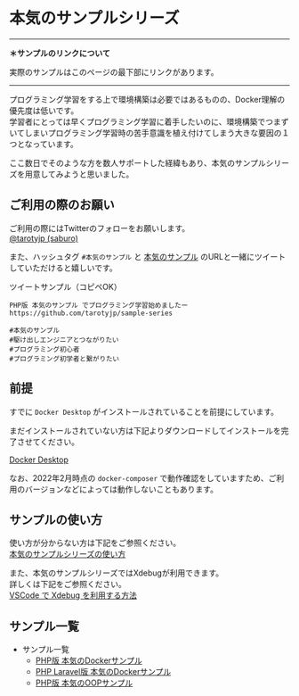 # 本気のサンプルシリーズ

---

**＊サンプルのリンクについて**

実際のサンプルはこのページの最下部にリンクがあります。

---


プログラミング学習をする上で環境構築は必要ではあるものの、Docker理解の優先度は低いです。  
学習者にとっては早くプログラミング学習に着手したいのに、環境構築でつまずいてしまいプログラミング学習時の苦手意識を植え付けてしまう大きな要因の１つとなっています。

ここ数日でそのような方を数人サポートした経緯もあり、本気のサンプルシリーズを用意してみようと思いました。

## ご利用の際のお願い

ご利用の際にはTwitterのフォローをお願いします。  
[@tarotyjp (saburo)](https://twitter.com/tarotyjp)

また、ハッシュタグ `#本気のサンプル` と [本気のサンプル](https://github.com/tarotyjp/sample-series) のURLと一緒にツイートしていただけると嬉しいです。

ツイートサンプル（コピペOK）

```text
PHP版 本気のサンプル でプログラミング学習始めましたー
https://github.com/tarotyjp/sample-series

#本気のサンプル
#駆け出しエンジニアとつながりたい 
#プログラミング初心者 
#プログラミング初学者と繋がりたい 
```

## 前提

すでに `Docker Desktop` がインストールされていることを前提にしています。

まだインストールされていない方は下記よりダウンロードしてインストールを完了させてください。

[Docker Desktop](https://www.docker.com/products/docker-desktop)

なお、2022年2月時点の `docker-composer` で動作確認をしていますため、ご利用のバージョンなどによっては動作しないこともあります。

## サンプルの使い方

使い方が分からない方は下記をご参照ください。  
[本気のサンプルシリーズの使い方](./manuals/download-docker.md)

また、本気のサンプルシリーズではXdebugが利用できます。  
詳しくは下記をご参照ください。  
[VSCode で Xdebug を利用する方法](./manuals/xdebug.md)

## サンプル一覧

- サンプル一覧
  - [PHP版 本気のDockerサンプル](https://github.com/tarotyjp/docker-sample-php)
  - [PHP Laravel版 本気のDockerサンプル](https://github.com/tarotyjp/docker-sample-laravel)
  - [PHP版 本気のOOPサンプル](https://github.com/tarotyjp/oop-sample-php)
